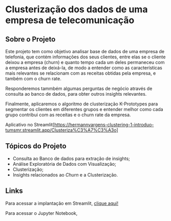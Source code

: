 # Clusterização dos dados de uma empresa de telecomunicação

## Sobre o Projeto

Este projeto tem como objetivo analisar base de dados de uma empresa de telefonia, que contém informações dos seus clientes, entre elas se o cliente deixou a empresa (churn) e quanto tempo cada um deles permaneceu com a empresa antes de deixá-la, de modo a entender como as características mais relevantes se relacionam com as receitas obtidas pela empresa, e também com o churn rate.

Responderemos tammbém algumas perguntas de negócio através de consulta ao banco de dados, para obter outros insights relevantes.

Finalmente, aplicaremos o algoritmo de clusterização K-Prototypes para segmentar os clientes em diferentes grupos e entender melhor como cada grupo contribui com as receitas e o churn rate da empresa.

Aplicativo no Streamlit[https://hermannvargens-clustering-1-introduo-tumsmr.streamlit.app/Clusteriza%C3%A7%C3%A3o]

## Tópicos do Projeto

- Consulta ao Banco de dados para extração de insights;
- Análise Exploratória de Dados com Visualização;
- Clusterização;
- Insights relacionados ao *Churn* e a Clusterização.

## Links

Para acessar a implantação em Streamlit, <a href="https://hermannvargens-clustering-1-introduo-tumsmr.streamlit.app/Clusteriza%C3%A7%C3%A3o">clique aqui!</a>

Para acessar o Jupyter Notebook, 